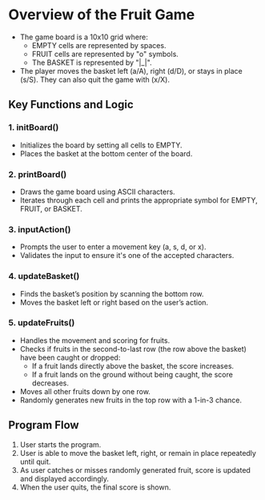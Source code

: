 # Overview of the Fruit Game
- The game board is a 10x10 grid where:
  - EMPTY cells are represented by spaces.
  - FRUIT cells are represented by "o" symbols.
  - The BASKET is represented by "|_|".
- The player moves the basket left (a/A), right (d/D), or stays in place (s/S). They can also quit the game with (x/X).

## Key Functions and Logic
### 1. initBoard()
- Initializes the board by setting all cells to EMPTY.
- Places the basket at the bottom center of the board.

### 2. printBoard()
- Draws the game board using ASCII characters.
- Iterates through each cell and prints the appropriate symbol for EMPTY, FRUIT, or BASKET.

### 3. inputAction()
- Prompts the user to enter a movement key (a, s, d, or x).
- Validates the input to ensure it's one of the accepted characters.

### 4. updateBasket()
- Finds the basket’s position by scanning the bottom row.
- Moves the basket left or right based on the user’s action.

### 5. updateFruits()
- Handles the movement and scoring for fruits.
- Checks if fruits in the second-to-last row (the row above the basket) have been caught or dropped:
  - If a fruit lands directly above the basket, the score increases.
  - If a fruit lands on the ground without being caught, the score decreases.
- Moves all other fruits down by one row.
- Randomly generates new fruits in the top row with a 1-in-3 chance.

## Program Flow
1. User starts the program.
2. User is able to move the basket left, right, or remain in place repeatedly until quit.
3. As user catches or misses randomly generated fruit, score is updated and displayed accordingly.
4. When the user quits, the final score is shown.
